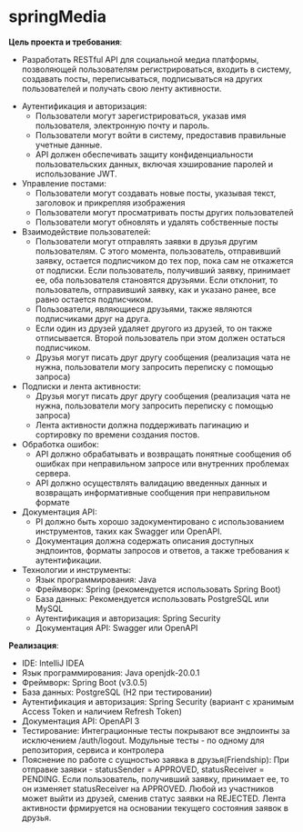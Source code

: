 # springMedia

**Цель проекта и требования**:
  * Разработать RESTful API для социальной медиа платформы,
    позволяющей пользователям регистрироваться, входить в систему, создавать
    посты, переписываться, подписываться на других пользователей и получать
    свою ленту активности.
- Аутентификация и авторизация:
  * Пользователи могут зарегистрироваться, указав имя пользователя, электронную почту и пароль.
  * Пользователи могут войти в систему, предоставив правильные учетные данные.
  * API должен обеспечивать защиту конфиденциальности пользовательских данных, включая хэширование паролей и использование JWT.
- Управление постами:
  * Пользователи могут создавать новые посты, указывая текст, заголовок и прикрепляя изображения
  * Пользователи могут просматривать посты других пользователей
  * Пользователи могут обновлять и удалять собственные посты
- Взаимодействие пользователей:
  * Пользователи могут отправлять заявки в друзья другим пользователям. С
    этого момента, пользователь, отправивший заявку, остается подписчиком до
    тех пор, пока сам не откажется от подписки. Если пользователь, получивший
    заявку, принимает ее, оба пользователя становятся друзьями. Если отклонит,
    то пользователь, отправивший заявку, как и указано ранее, все равно остается
    подписчиком.
  * Пользователи, являющиеся друзьями, также являются подписчиками друг
    на друга.
  * Если один из друзей удаляет другого из друзей, то он также отписывается.
    Второй пользователь при этом должен остаться подписчиком.
  * Друзья могут писать друг другу сообщения (реализация чата не нужна,
    пользователи могу запросить переписку с помощью запроса)
- Подписки и лента активности:
  * Друзья могут писать друг другу сообщения (реализация чата не нужна,
    пользователи могу запросить переписку с помощью запроса)
  * Лента активности должна поддерживать пагинацию и сортировку по
    времени создания постов.
- Обработка ошибок:
  * API должно обрабатывать и возвращать понятные сообщения об ошибках
    при неправильном запросе или внутренних проблемах сервера.
  * API должно осуществлять валидацию введенных данных и возвращать
    информативные сообщения при неправильном формате
- Документация API:
  * PI должно быть хорошо задокументировано с использованием
    инструментов, таких как Swagger или OpenAPI.
  * Документация должна содержать описания доступных эндпоинтов,
    форматы запросов и ответов, а также требования к аутентификации.
- Технологии и инструменты:
  * Язык программирования: Java
  * Фреймворк: Spring (рекомендуется использовать Spring Boot)
  * База данных: Рекомендуется использовать PostgreSQL или MySQL
  * Аутентификация и авторизация: Spring Security
  * Документация API: Swagger или OpenAPI

**Реализация**:
* IDE: IntelliJ IDEA
* Язык программирования: Java openjdk-20.0.1
* Фреймворк: Spring Boot (v3.0.5)
* База данных: PostgreSQL (H2 при тестировании)
* Аутентификация и авторизация: Spring Security (вариант с хранимым Access Token и наличием Refresh Token)
* Документация API: OpenAPI 3
* Тестирование: Интеграционные тесты покрывают все эндпоинты за исключением /auth/logout. Модульные тесты - по одному
для репозитория, сервиса и контролера
* Пояснение по работе с сущностью заявка в друзья(Friendship): При отправке заявки - statusSender = APPROVED,
statusReceiver = PENDING. Если пользователь, получивший заявку, принимает ее, то он изменяет statusReceiver на
APPROVED. Любой из участников может выйти из друзей, сменив статус заявки на REJECTED. Лента активности фрмируется 
на основании текущего состояния заявок в друзья.
